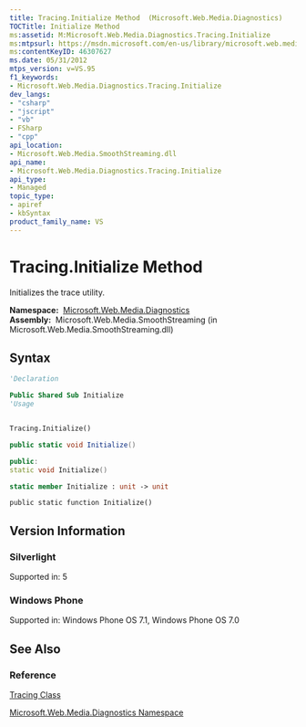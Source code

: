 ```yaml
---
title: Tracing.Initialize Method  (Microsoft.Web.Media.Diagnostics)
TOCTitle: Initialize Method
ms:assetid: M:Microsoft.Web.Media.Diagnostics.Tracing.Initialize
ms:mtpsurl: https://msdn.microsoft.com/en-us/library/microsoft.web.media.diagnostics.tracing.initialize(v=VS.95)
ms:contentKeyID: 46307627
ms.date: 05/31/2012
mtps_version: v=VS.95
f1_keywords:
- Microsoft.Web.Media.Diagnostics.Tracing.Initialize
dev_langs:
- "csharp"
- "jscript"
- "vb"
- FSharp
- "cpp"
api_location:
- Microsoft.Web.Media.SmoothStreaming.dll
api_name:
- Microsoft.Web.Media.Diagnostics.Tracing.Initialize
api_type:
- Managed
topic_type:
- apiref
- kbSyntax
product_family_name: VS
---
```


# Tracing.Initialize Method

Initializes the trace utility.

**Namespace:**  [Microsoft.Web.Media.Diagnostics](microsoft-web-media-diagnostics-namespace_1.md)  
**Assembly:**  Microsoft.Web.Media.SmoothStreaming (in Microsoft.Web.Media.SmoothStreaming.dll)

## Syntax

```vb
'Declaration

Public Shared Sub Initialize
'Usage


Tracing.Initialize()
```

```csharp
public static void Initialize()
```

```cpp
public:
static void Initialize()
```

``` fsharp
static member Initialize : unit -> unit 
```

```jscript
public static function Initialize()
```

## Version Information

### Silverlight

Supported in: 5  

### Windows Phone

Supported in: Windows Phone OS 7.1, Windows Phone OS 7.0  

## See Also

### Reference

[Tracing Class](tracing-class-microsoft-web-media-diagnostics_1.md)

[Microsoft.Web.Media.Diagnostics Namespace](microsoft-web-media-diagnostics-namespace_1.md)

